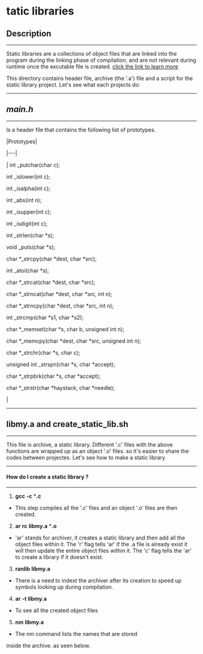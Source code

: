 # **tatic libraries**

## **Description**

___

Static libraries are a collections of object files that are linked into the program during the linking phase of compilation, and are not relevant during runtime once the excutable file is created. [click the link to learn more](https://docencia.ac.upc.edu/FIB/USO/Bibliografia/unix-c-libraries.html)



This directory contains header file, archive (the '.a') file and a script for the static library project. Let's see what each projects do:



---

## *_main.h_*

---



<p>Is a header file that contains the following list of prototypes.</p>



|Prototypes|

|---|

| int _putchar(char c);

int _islower(int c);

int _isalpha(int c);

int _abs(int n);

int _isupper(int c);

int _isdigit(int c);

int _strlen(char *s);

void _puts(char *s);

char *_strcpy(char *dest, char *src);

int _atoi(char *s);

char *_strcat(char *dest, char *src);

char *_strncat(char *dest, char *src, int n);

char *_strncpy(char *dest, char *src, int n);

int _strcmp(char *s1, char *s2);

char *_memset(char *s, char b, unsigned int n);

char *_memcpy(char *dest, char *src, unsigned int n);

char *_strchr(char *s, char c);

unsigned int _strspn(char *s, char *accept);

char *_strpbrk(char *s, char *accept);

char *_strstr(char *haystack, char *needle);

|

---

## **libmy.a and create_static_lib.sh**

---

<p>This file is archive, a static library. Different '.c' files with the above functions are wrapped up as an object '.o' files. so it's easier to share the codes between projectes. Let's see how to make a static library</p>



---

#### How do I create a static library ?

---

1. **gcc** **-c** ***.c**

* This step compiles all the '.c' files and an object '.o' files are then created.

2. **ar** **rc** **libmy.a** ***.o**

* 'ar' stands for archiver, it creates a static library and then add all the object files within it. The 'r' flag tells 'ar' if the .a file is already exist it will then update the entire object files within it. The 'c' flag tells the 'ar' to create a library if it doesn't exist.

3. **ranlib** **libmy.a**

* There is a need to indext the archiver after its creation to speed up symbols looking up during compilation.

4. **ar** **-t** **libmy.a**

* To see all the created object files

5. **nm** **libmy.a**

* The nm command lists the names that are stored

inside the archive. as seen below.
